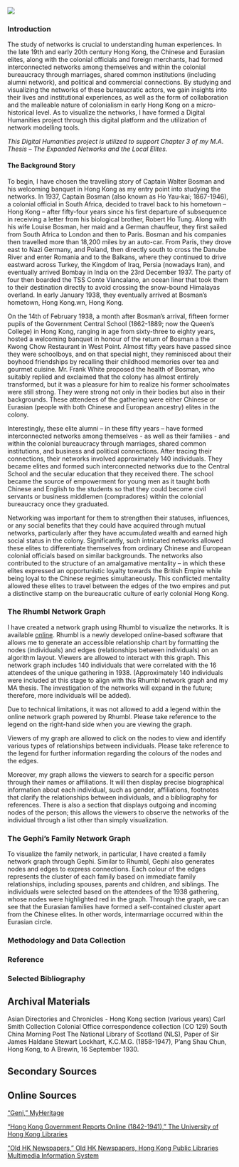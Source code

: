 <a href="https://juncture-digital.org"><img src="https://juncture-digital.org/images/ve-button.png"></a>

<param ve-config 
       title="Networks in Early Colonial Hong Kong"
       author="Ryan Iu"
       layout="vtl"
       banner="images/uniquegathering.png">

### Introduction

The study of networks is crucial to understanding human experiences. In the late 19th and early 20th century Hong Kong, the Chinese and Eurasian elites, along with the colonial officials and foreign merchants, had formed interconnected networks among themselves and within the colonial bureaucracy through marriages, shared common institutions (including alumni network), and political and commercial connections. By studying and visualizing the networks of these bureaucratic actors, we gain insights into their lives and institutional experiences, as well as the form of collaboration and the malleable nature of colonialism in early Hong Kong on a micro-historical level. As to visualize the networks, I have formed a Digital Humanities project through this digital platform and the utilization of network modelling tools.
<param ve-image
       fit=contain
       url="https://upload.wikimedia.org/wikipedia/commons/thumb/4/46/-Panorama_of_Hong_Kong-_MET_DP165598.jpg/1600px--Panorama_of_Hong_Kong-_MET_DP165598.jpg?20170629161136"
       label="Panorama of Early Colonial Hong Kong"
       attribution="Creative Commons Zero, Public domain, via Wikipedia Commons">
 
_This Digital Humanities project is utilized to support Chapter 3 of my M.A. Thesis – The Expanded Networks and the Local Elites._
<param ve-image
       fit=contain
       url="https://upload.wikimedia.org/wikipedia/commons/thumb/4/46/-Panorama_of_Hong_Kong-_MET_DP165598.jpg/1600px--Panorama_of_Hong_Kong-_MET_DP165598.jpg?20170629161136"
       label="Panorama of Early Colonial Hong Kong"
       attribution="Creative Commons Zero, Public domain, via Wikipedia Commons">
       
#### The Background Story

To begin, I have chosen the travelling story of Captain Walter Bosman and his welcoming banquet in Hong Kong as my entry point into studying the networks. In 1937, Captain Bosman (also known as Ho Yau-kai; 1867-1946), a colonial official in South Africa, decided to travel back to his hometown – Hong Kong – after fifty-four years since his first departure of subsequence in receiving a letter from his biological brother, Robert Ho Tung. Along with his wife Louise Bosman, her maid and a German chauffeur, they first sailed from South Africa to London and then to Paris. Bosman and his companies then travelled more than 18,200 miles by an auto-car. From Paris, they drove east to Nazi Germany, and Poland, then directly south to cross the Danube River and enter Romania and to the Balkans, where they continued to drive eastward across Turkey, the Kingdom of Iraq, Persia (nowadays Iran), and eventually arrived Bombay in India on the 23rd December 1937. The party of four then boarded the TSS Conte Viancalano, an ocean liner that took them to their destination directly to avoid crossing the snow-bound Himalayas overland. In early January 1938, they eventually arrived at Bosman’s hometown, Hong Kong.wn, Hong Kong.
<param ve-image 
       fit="contain"
       url="images/travelmap.png"
       label="Captain Walter Bosman’s Travelling Map"
       attribution="Walter Bosman, Lands Unknown (Hong Kong: Hong Kong Daily Press, 1939), v.">

On the 14th of February 1938, a month after Bosman’s arrival, fifteen former pupils of the Government Central School (1862-1889; now the Queen’s College) in Hong Kong, ranging in age from sixty-three to eighty years, hosted a welcoming banquet in honour of the return of Bosman a the Kwong Chow Restaurant in West Point. Almost fifty years have passed since they were schoolboys, and on that special night, they reminisced about their boyhood friendships by recalling their childhood memories over tea and gourmet cuisine. Mr. Frank White proposed the health of Bosman, who suitably replied and exclaimed that the colony has almost entirely transformed, but it was a pleasure for him to realize his former schoolmates were still strong. They were strong not only in their bodies but also in their backgrounds. These attendees of the gathering were either Chinese or Eurasian (people with both Chinese and European ancestry) elites in the colony.
<param ve-image 
       fit="contain"
       url="images/uniquegathering.png"
       label="1938 Unique Gathering"
       attribution="Courtesy of the Queen’s College History Museum">

Interestingly, these elite alumni – in these fifty years – have formed interconnected networks among themselves - as well as their families - and within the colonial bureaucracy through marriages, shared common institutions, and business and political connections. After tracing their connections, their networks involved approximately 140 individuals. They became elites and formed such interconnected networks due to the Central School and the secular education that they received there. The school became the source of empowerment for young men as it taught both Chinese and English to the students so that they could become civil servants or business middlemen (compradores) within the colonial bureaucracy once they graduated.
<param ve-image 
       fit="contain"
       url="images/uniquegathering.png"
       label="1938 Unique Gathering"
       attribution="Courtesy of the Queen’s College History Museum">

Networking was important for them to strengthen their statuses, influences, or any social benefits that they could have acquired through mutual networks, particularly after they have accumulated wealth and earned high social status in the colony. Significantly, such intricated networks allowed these elites to differentiate themselves from ordinary Chinese and European colonial officials based on similar backgrounds. The networks also contributed to the structure of an amalgamative mentality – in which these elites expressed an opportunistic loyalty towards the British Empire while being loyal to the Chinese regimes simultaneously. This conflicted mentality allowed these elites to travel between the edges of the two empires and put a distinctive stamp on the bureaucratic culture of early colonial Hong Kong.
<param ve-image 
       fit="contain"
       url="images/uniquegathering.png"
       label="1938 Unique Gathering"
       attribution="Courtesy of the Queen’s College History Museum">

### The Rhumbl Network Graph

I have created a network graph using Rhumbl to visualize the networks. It is available [online](https://rhumbl.com/app/share/61dc88fcee54560ed8f58e5b). Rhumbl is a newly developed online-based software that allows me to generate an accessible relationship chart by formatting the nodes (individuals) and edges (relationships between individuals) on an algorithm layout. Viewers are allowed to interact with this graph. This network graph includes 140 individuals that were correlated with the 16 attendees of the unique gathering in 1938. (Approximately 140 individuals were included at this stage to align with this Rhumbl network graph and my MA thesis. The investigation of the networks will expand in the future; therefore, more individuals will be added).
<param ve-image
       fit="contain"
       url="images/networkgraph.png"
       label="Rhumbl Network Graph">

Due to technical limitations, it was not allowed to add a legend within the online network graph powered by Rhumbl. Please take reference to the legend on the right-hand side when you are viewing the graph.
<param ve-image
       fit="contain"
       url="images/legend.png"> 

Viewers of my graph are allowed to click on the nodes to view and identify various types of relationships between individuals. Please take reference to the legend for further information regarding the colours of the nodes and the edges. 
<param ve-image
       fit="contain"
       url="images/node.png"> 

Moreover, my graph allows the viewers to search for a specific person through their names or affiliations. It will then display precise biographical information about each individual, such as gender, affiliations, footnotes that clarify the relationships between individuals, and a bibliography for references. There is also a section that displays outgoing and incoming nodes of the person; this allows the viewers to observe the networks of the individual through a list other than simply visualization.
<param ve-image
       fit="contain"
       url="images/search.png">

### The Gephi’s Family Network Graph

To visualize the family network, in particular, I have created a family network graph through Gephi. Similar to Rhumbl, Gephi also generates nodes and edges to express connections. Each colour of the edges represents the cluster of each family based on immediate family relationships, including spouses, parents and children, and siblings. The individuals were selected based on the attendees of the 1938 gathering, whose nodes were highlighted red in the graph. Through the graph, we can see that the Eurasian families have formed a self-contained cluster apart from the Chinese elites. In other words, intermarriage occurred within the Eurasian circle.
<param ve-compare sync
       url="images/gephifamilygraph.png"
       label="Gephi’s Family Network Graph">

### Methodology and Data Collection 

### Reference

### Selected Bibliography

## Archival Materials

Asian Directories and Chronicles - Hong Kong section (various years)
Carl Smith Collection 
Colonial Office correspondence collection (CO 129)
South China Morning Post 
The National Library of Scotland (NLS), Paper of Sir James Haldane Stewart Lockhart, K.C.M.G. (1858-1947), P’ang Shau Chun, Hong Kong, to A Brewin, 16 September 1930.

## Secondary Sources

## Online Sources

[“Geni,” MyHeritage](https://www.geni.com/)

[“Hong Kong Government Reports Online (1842-1941),” The University of Hong Kong Libraries](https://sunzi.lib.hku.hk/hkgro/browse.jsp)

[“Old HK Newspapers,” Old HK Newspapers, Hong Kong Public Libraries Multimedia Information System](https://mmis.hkpl.gov.hk/web/guest/old-hk-collection?from_menu=Y&dummy=)

